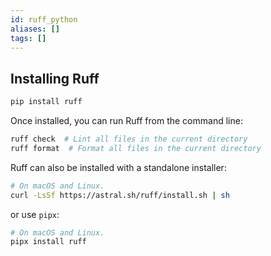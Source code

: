 ```yaml
---
id: ruff_python
aliases: []
tags: []
---
```


## Installing Ruff

```bash
pip install ruff
```
Once installed, you can run Ruff from the command line:

```bash
ruff check  # Lint all files in the current directory
ruff format  # Format all files in the current directory
```

Ruff can also be installed with a standalone installer:

```bash
# On macOS and Linux.
curl -LsSf https://astral.sh/ruff/install.sh | sh
```

or use `pipx`:

```bash
# On macOS and Linux.
pipx install ruff
```
